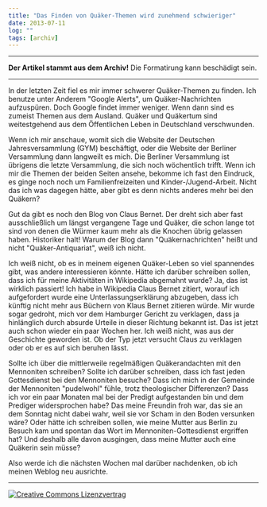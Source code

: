 ```yaml
---
title: "Das Finden von Quäker-Themen wird zunehmend schwieriger"
date: 2013-07-11
log: ""
tags: [archiv]
---
```

<hr><b>Der Artikel stammt aus dem Archiv!</b> Die Formatirung kann beschädigt sein.<hr>
In der letzten Zeit fiel es mir immer schwerer Quäker-Themen zu finden. Ich benutze unter Anderem "Google Alerts", um Quäker-Nachrichten aufzuspüren. Doch Google findet immer weniger. Wenn dann sind es zumeist Themen aus dem Ausland. Quäker und Quäkertum sind weitestgehend aus dem Öffentlichen Leben in Deutschland verschwunden. 

Wenn ich mir anschaue, womit sich die Website der Deutschen Jahresversammlung (GYM) beschäftigt, oder die Website der Berliner Versammlung dann langweilt es mich. Die Berliner Versammlung ist übrigens die letzte Versammlung, die sich noch wöchentlich trifft. Wenn ich mir die Themen der beiden Seiten ansehe, bekomme ich fast den Eindruck, es ginge noch noch um Familienfreizeiten und Kinder-/Jugend-Arbeit. Nicht das ich was dagegen hätte, aber gibt es denn nichts anderes mehr bei den Quäkern?

Gut da gibt es noch den Blog von Claus Bernet. Der dreht sich aber fast ausschließlich um längst vergangene Tage und Quäker, die schon lange tot sind von denen die Würmer kaum mehr als die Knochen übrig gelassen haben. Historiker halt! Warum der Blog dann "Quäkernachrichten" heißt und nicht "Quäker-Antiquariat", weiß ich nicht. 

Ich weiß nicht, ob es in meinem eigenen Quäker-Leben so viel spannendes gibt, was andere interessieren könnte. Hätte ich darüber schreiben sollen, dass ich für meine Aktivitäten in Wikipedia abgemahnt wurde? Ja, das ist wirklich passiert! Ich habe in Wikipedia Claus Bernet zitiert, worauf ich aufgefordert wurde eine Unterlassungserklärung abzugeben, dass ich künftig nicht mehr aus Büchern von Klaus Bernet zitieren würde. Mir wurde sogar gedroht, mich vor dem Hamburger Gericht zu verklagen, dass ja hinlänglich durch absurde Urteile in dieser Richtung bekannt ist. Das ist jetzt auch schon wieder ein paar Wochen her. Ich weiß nicht, was aus der Geschichte geworden ist. Ob der Typ jetzt versucht Claus zu verklagen oder ob er es auf sich beruhen lässt.  

Sollte ich über die mittlerweile regelmäßigen Quäkerandachten mit den Mennoniten schreiben? Sollte ich darüber schreiben, dass ich fast jeden Gottesdienst bei den Mennoniten besuche? Dass ich mich in der Gemeinde der Mennoniten "pudelwohl" fühle, trotz theologischer Differenzen? Dass ich vor ein paar Monaten mal bei der Predigt aufgestanden bin und dem Prediger widersprochen habe? Das meine Freundin froh war, das sie an dem Sonntag nicht dabei wahr, weil sie vor Scham in den Boden versunken wäre? Oder hätte ich schreiben sollen, wie meine Mutter aus Berlin zu Besuch kam und spontan das Wort im  Mennoniten-Gottesdienst ergriffen hat? Und deshalb alle davon ausgingen, dass meine Mutter auch eine Quäkerin sein müsse?

Also werde ich die nächsten Wochen mal darüber nachdenken, ob ich meinen Weblog neu ausrichte.


<hr>
<a rel="license" href="http://creativecommons.org/licenses/by-sa/3.0/"><img alt="Creative Commons Lizenzvertrag" style="border-width:0" src="http://i.creativecommons.org/l/by-sa/3.0/88x31.png" /></a>
